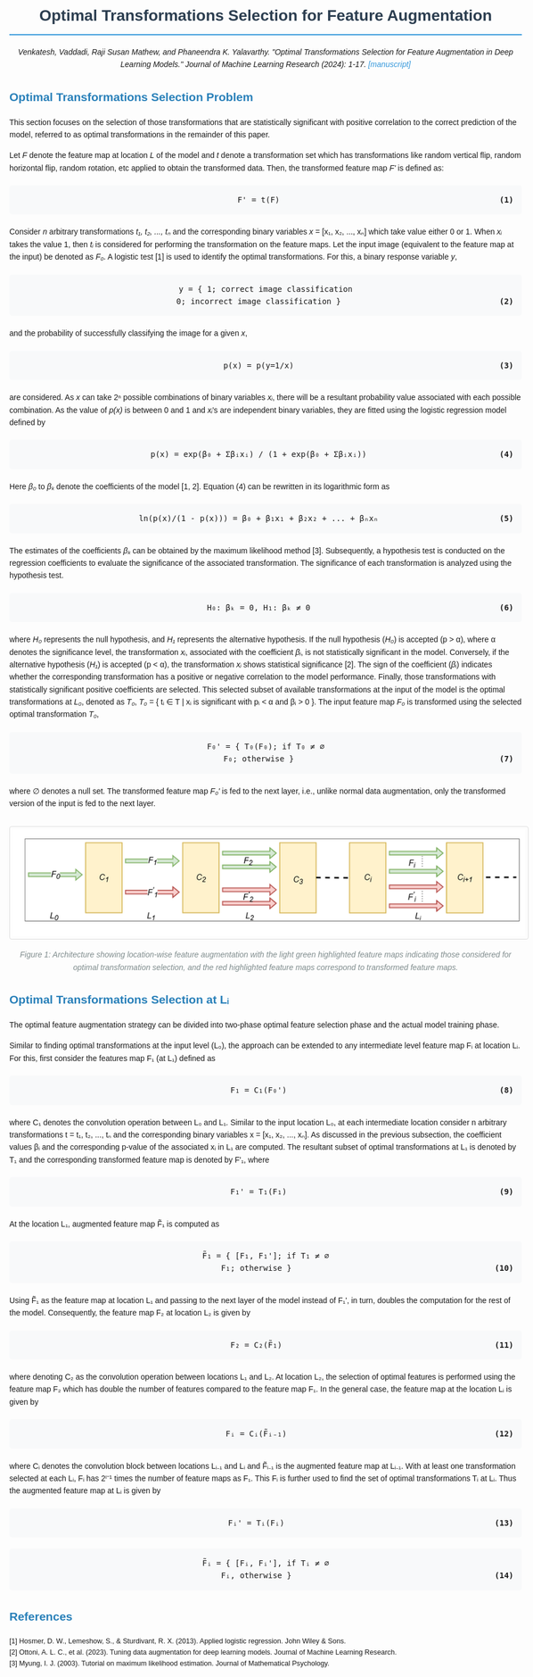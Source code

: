 <!DOCTYPE html>
<html>
<head>
    <title>Optimal Transformations Selection for Feature Augmentation</title>
    <style>
        body {
            font-family: Arial, sans-serif;
            max-width: 1000px;
            margin: 0 auto;
            padding: 20px;
            line-height: 1.6;
        }
        h1, h2 {
            color: #2c3e50;
        }
        h1 {
            border-bottom: 2px solid #3498db;
            padding-bottom: 10px;
            text-align: center;
        }
        h2 {
            margin-top: 30px;
            color: #2980b9;
        }
        .equation {
            text-align: center;
            margin: 20px 0;
            padding: 15px;
            background-color: #f8f9fa;
            border-radius: 5px;
            font-family: monospace;
        }
        .equation-number {
            float: right;
            font-weight: bold;
        }
        .figure {
            text-align: center;
            margin: 30px 0;
        }
        .figure img {
            max-width: 100%;
            height: auto;
            border: 1px solid #ddd;
            border-radius: 4px;
            padding: 5px;
        }
        .figure-caption {
            font-style: italic;
            margin-top: 10px;
            color: #7f8c8d;
        }
        .reference {
            font-size: 0.9em;
            margin-left: 20px;
            text-indent: -20px;
        }
        .subsection {
            margin-top: 30px;
        }
        .authors {
            font-style: italic;
            margin-bottom: 20px;
            text-align: center;
        }
        a {
            color: #3498db;
            text-decoration: none;
        }
        a:hover {
            text-decoration: underline;
        }
        p {
            margin-bottom: 15px;
        }
        .variable {
            font-style: italic;
        }
    </style>
</head>
<body>

<h1>Optimal Transformations Selection for Feature Augmentation</h1>

<div class="authors">
Venkatesh, Vaddadi, Raji Susan Mathew, and Phaneendra K. Yalavarthy. "Optimal Transformations Selection for Feature Augmentation in Deep Learning Models." Journal of Machine Learning Research (2024): 1-17.
<a href="#">[manuscript]</a>
</div>

<h2>Optimal Transformations Selection Problem</h2>
<p>This section focuses on the selection of those transformations that are statistically significant with positive correlation to the correct prediction of the model, referred to as optimal transformations in the remainder of this paper.</p>

<p>Let <span class="variable">F</span> denote the feature map at location <span class="variable">L</span> of the model and <span class="variable">t</span> denote a transformation set which has transformations like random vertical flip, random horizontal flip, random rotation, etc applied to obtain the transformed data. Then, the transformed feature map <span class="variable">F'</span> is defined as:</p>

<div class="equation">
F' = t(F) <span class="equation-number">(1)</span>
</div>

<p>Consider <span class="variable">n</span> arbitrary transformations <span class="variable">t₁, t₂, ..., tₙ</span> and the corresponding binary variables <span class="variable">x</span> = [x₁, x₂, ..., xₙ] which take value either 0 or 1. When <span class="variable">xᵢ</span> takes the value 1, then <span class="variable">tᵢ</span> is considered for performing the transformation on the feature maps. Let the input image (equivalent to the feature map at the input) be denoted as <span class="variable">F₀</span>. A logistic test [1] is used to identify the optimal transformations. For this, a binary response variable <span class="variable">y</span>,</p>

<div class="equation">
y = { 1; correct image classification<br>0; incorrect image classification } <span class="equation-number">(2)</span>
</div>

<p>and the probability of successfully classifying the image for a given <span class="variable">x</span>,</p>

<div class="equation">
p(x) = p(y=1/x) <span class="equation-number">(3)</span>
</div>

<p>are considered. As <span class="variable">x</span> can take 2ⁿ possible combinations of binary variables <span class="variable">xᵢ</span>, there will be a resultant probability value associated with each possible combination. As the value of <span class="variable">p(x)</span> is between 0 and 1 and <span class="variable">xᵢ</span>'s are independent binary variables, they are fitted using the logistic regression model defined by</p>

<div class="equation">
p(x) = exp(β₀ + Σβᵢxᵢ) / (1 + exp(β₀ + Σβᵢxᵢ)) <span class="equation-number">(4)</span>
</div>

<p>Here <span class="variable">β₀</span> to <span class="variable">βₖ</span> denote the coefficients of the model [1, 2]. Equation (4) can be rewritten in its logarithmic form as</p>

<div class="equation">
ln(p(x)/(1 - p(x))) = β₀ + β₁x₁ + β₂x₂ + ... + βₙxₙ <span class="equation-number">(5)</span>
</div>

<p>The estimates of the coefficients <span class="variable">βₖ</span> can be obtained by the maximum likelihood method [3]. Subsequently, a hypothesis test is conducted on the regression coefficients to evaluate the significance of the associated transformation. The significance of each transformation is analyzed using the hypothesis test.</p>

<div class="equation">
H₀: βₖ = 0, H₁: βₖ ≠ 0 <span class="equation-number">(6)</span>
</div>

<p>where <span class="variable">H₀</span> represents the null hypothesis, and <span class="variable">H₁</span> represents the alternative hypothesis. If the null hypothesis (<span class="variable">H₀</span>) is accepted (p > α), where α denotes the significance level, the transformation <span class="variable">xᵢ</span>, associated with the coefficient <span class="variable">βᵢ</span>, is not statistically significant in the model. Conversely, if the alternative hypothesis (<span class="variable">H₁</span>) is accepted (p < α), the transformation <span class="variable">xᵢ</span> shows statistical significance [2]. The sign of the coefficient (<span class="variable">βᵢ</span>) indicates whether the corresponding transformation has a positive or negative correlation to the model performance. Finally, those transformations with statistically significant positive coefficients are selected. This selected subset of available transformations at the input of the model is the optimal transformations at <span class="variable">L₀</span>, denoted as <span class="variable">T₀</span>, <span class="variable">T₀</span> = { tᵢ ∈ T | xᵢ is significant with pᵢ < α and βᵢ > 0 }. The input feature map <span class="variable">F₀</span> is transformed using the selected optimal transformation <span class="variable">T₀</span>,</p>

<div class="equation">
F₀' = { T₀(F₀); if T₀ ≠ ∅<br>F₀; otherwise } <span class="equation-number">(7)</span>
</div>

<p>where ∅ denotes a null set. The transformed feature map <span class="variable">F₀'</span> is fed to the next layer, i.e., unlike normal data augmentation, only the transformed version of the input is fed to the next layer.</p>

<div class="figure">
<img src="Figure_1.png" alt="Architecture showing location-wise feature augmentation">
<div class="figure-caption">Figure 1: Architecture showing location-wise feature augmentation with the light green highlighted feature maps indicating those considered for optimal transformation selection, and the red highlighted feature maps correspond to transformed feature maps.</div>
</div>

<div class="subsection">
<h2>Optimal Transformations Selection at Lᵢ</h2>

<p>The optimal feature augmentation strategy can be divided into two-phase optimal feature selection phase and the actual model training phase.</p>

<p>Similar to finding optimal transformations at the input level (L₀), the approach can be extended to any intermediate level feature map Fᵢ at location Lᵢ. For this, first consider the features map F₁ (at L₁) defined as</p>

<div class="equation">
F₁ = C₁(F₀') <span class="equation-number">(8)</span>
</div>

<p>where C₁ denotes the convolution operation between L₀ and L₁. Similar to the input location L₀, at each intermediate location consider n arbitrary transformations t = t₁, t₂, ..., tₙ and the corresponding binary variables x = [x₁, x₂, ..., xₙ]. As discussed in the previous subsection, the coefficient values βᵢ and the corresponding p-value of the associated xᵢ in L₁ are computed. The resultant subset of optimal transformations at L₁ is denoted by T₁ and the corresponding transformed feature map is denoted by F'₁, where</p>

<div class="equation">
F₁' = T₁(F₁) <span class="equation-number">(9)</span>
</div>

<p>At the location L₁, augmented feature map F̃₁ is computed as</p>

<div class="equation">
F̃₁ = { [F₁, F₁']; if T₁ ≠ ∅<br>F₁; otherwise } <span class="equation-number">(10)</span>
</div>

<p>Using F̃₁ as the feature map at location L₁ and passing to the next layer of the model instead of F₁', in turn, doubles the computation for the rest of the model. Consequently, the feature map F₂ at location L₂ is given by</p>

<div class="equation">
F₂ = C₂(F̃₁) <span class="equation-number">(11)</span>
</div>

<p>where denoting C₂ as the convolution operation between locations L₁ and L₂. At location L₂, the selection of optimal features is performed using the feature map F₂ which has double the number of features compared to the feature map F₁. In the general case, the feature map at the location Lᵢ is given by</p>

<div class="equation">
Fᵢ = Cᵢ(F̃ᵢ₋₁) <span class="equation-number">(12)</span>
</div>

<p>where Cᵢ denotes the convolution block between locations Lᵢ₋₁ and Lᵢ and F̃ᵢ₋₁ is the augmented feature map at Lᵢ₋₁. With at least one transformation selected at each Lᵢ, Fᵢ has 2ⁱ⁻¹ times the number of feature maps as F₁. This Fᵢ is further used to find the set of optimal transformations Tᵢ at Lᵢ. Thus the augmented feature map at Lᵢ is given by</p>

<div class="equation">
Fᵢ' = Tᵢ(Fᵢ) <span class="equation-number">(13)</span>
</div>

<div class="equation">
F̃ᵢ = { [Fᵢ, Fᵢ'], if Tᵢ ≠ ∅<br>Fᵢ, otherwise } <span class="equation-number">(14)</span>
</div>
</div>

<h2>References</h2>
<div class="reference">[1] Hosmer, D. W., Lemeshow, S., & Sturdivant, R. X. (2013). Applied logistic regression. John Wiley & Sons.</div>
<div class="reference">[2] Ottoni, A. L. C., et al. (2023). Tuning data augmentation for deep learning models. Journal of Machine Learning Research.</div>
<div class="reference">[3] Myung, I. J. (2003). Tutorial on maximum likelihood estimation. Journal of Mathematical Psychology.</div>

</body>
</html>
